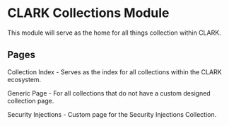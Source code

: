 # CLARK Collections Module

This module will serve as the home for all things collection within CLARK. 

## Pages

Collection Index - Serves as the index for all collections within the CLARK ecosystem. 

Generic Page - For all collections that do not have a custom designed collection page.

Security Injections - Custom page for the Security Injections Collection. 